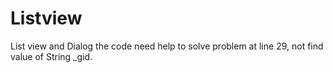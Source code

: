 # Listview
List view and Dialog
the code need help to solve problem at line 29, not find value of String _gid. 
